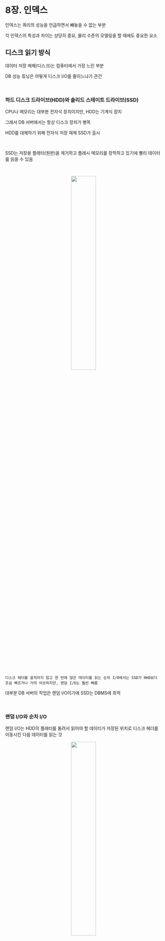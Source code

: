 # 8장. 인덱스

인덱스는 쿼리의 성능을 언급하면서 뺴놓을 수 없는 부분

각 인덱스의 특성과 차이는 상당히 중요, 물리 수준의 모델링을 할 때에도 중요한 요소


## 디스크 읽기 방식

데이터 저장 매체(디스크)는 컴퓨터에서 가장 느린 부분

DB 성능 튜닝은 어떻게 디스크 I/O를 줄이느냐가 관건

<br>

### 하드 디스크 드라이브(HDD)와 솔리드 스테이트 드라이브(SSD)

CPU나 메모리는 대부분 전자식 장치이지만, HDD는 기계식 장치

그래서 DB 서버에서는 항상 디스크 장치가 병목

HDD를 대체하기 위해 전자식 저장 매체 SSD가 출시

<br>

SSD는 저장용 플래터(원판)을 제거하고 플래시 메모리를 장착하고 있기에 빨리 데이터를 읽을 수 있음

<br>

<p align="center"><img src="./images/8_1.png" width="40%"></p>

<br>

`디스크 헤더를 움직이지 않고 한 번에 많은 데이터를 읽는 순차 I/O에서는 SSD가 HHD보다 조금 빠르거나 거의 비슷하지만, 랜덤 I/O는 훨씬 빠름`

대부분 DB 서버의 작업은 랜덤 I/O이기에 SSD는 DBMS에 최적

<br>

### 랜덤 I/O와 순차 I/O

랜덤 I/O는 HDD의 플래터를 돌려서 읽어야 할 데이터가 저장된 위치로 디스크 헤더를 이동시킨 다음 데이터를 읽는 것

<p align="center"><img src="./images/8_2.png" width="40%"></p>

<br>

해당 그림을 보면 순차 I/O는 1번 시스템 콜을 요청, 랜덤 I/O는 3번 시스템 콜을 요청

`즉, 디스크의 성능은 디스크 헤더의 위치 이동 없이 얼마나 많은 데이터를 한 번에 기록하느냐에 결정`

DB 대부분의 작업은 랜덤 I/O 작업이 빈번하기에 MySQL은 그룹 커밋, 바이너리 로그 버퍼, InnoDB 로그 버퍼 등의 기능이 내장

디스크 원판이 없는 SSD도 랜덤 I/O와 순차 I/O가 차이가 있음

<br>

일반적으로 쿼리를 튜닝하는 것은 랜덤 I/O 자체를 줄여주는 것이 목적

`랜덤 I/O를 줄인다는 것은 쿼리를 처리하는데 꼭 필요한 데이터만 읽도록 쿼리를 개선하는 것을 의미`

인덱스 레인지 스캔은 랜덤 I/O, 풀 테이블 스캔은 순차 I/O

<br>

## 인덱스란?

칼럼의 값과 해당 레코드가 저장된 주소를 키-값 쌍으로 삼아 인덱스를 만듬

그렇기에 중요한 것이 정렬

<br>

인덱스는 SortedList, 데이터 파일은 ArrayList와 비슷

<br>

SortedList의 장단점을 통해 인덱스의 장단점 살펴보기

SortedList 자료 구조는 데이터가 저장될 때마다 값을 항상 정렬해야 하므로 저장하는 과정이 복잡하고 느리지만, 빠르게 원하는 값을 찾아올 수 있음

인덱스도 마찬가지로 INSERT나 UPDATE, DELETE 문장 처리가 느리지만 SELECT는 빠름

`즉, 인덱스는 데이터의 저장(INSERT, UPDATE, DELETE) 성능을 희생하고 읽기 속도를 높이는 기능`

<br>

데이터 저장 방식(알고리즘)으로 분류했을 때 대표적으로 B-Tree 인덱스와 Hash 인덱스로 구분 가능

B-Tree 알고리즘

- 가장 일반적으로 사용되는 인덱스 알고리즘

- 칼럼의 값을 변형하지 않고 원래의 값을 이용해 인덱싱하는 알고리즘

Hash 알고리즘

- 칼럼의 값으로 해시값을 계산해서 인덱싱하는 알고리즘

- 매우 빠른 검색 지원

- 값을 변형해서 인덱싱하므로 전방 일치와 같이 값의 일부만 검색하거나 범위를 탐색할 때는 해시 탐색 불가

- 메모리 기반 데이터 베이스(Redis 등)에서 사용


<br>

데이터 중복 여부로 분류했을 때 유니크 인덱스와 유니크하지 않은 인덱스로 구분 가능

이는 옵티마이저에게 상당히 중요한 문제가 됨

유니크 인덱스에 대해서 동등 조건으로 검색하는 것은 항상 1건의 레코드를 반환하는 것이지만 유니크하지 않은 인덱스는 아님

<br>

## B-Tree 인덱스

B-Tree의 B는 Binary가 아닌 Balanced

대부분의 인덱스는 B-Tree를 사용할 정도로 일반적인 용도에 적합한 알고리즘

<br>

### 구조 및 특성

B-Tree는 트리 구조의 `최상위에 하나의 루트 노드`가 존재하고 하위에 자식 노드가 붙어 있는 형태

가장 `하위에 있는 노드를 리프 노드`라 하고 `중간 노드를 브랜치 노드`라고 함


<p align="center"><img src="./images/8_3.png" width="70%"></p>

<br>

인덱스 키 값은 모두 정렬되어 있지만, 데이터 파일의 레코드는 임의의 순서로 저장되어 있음

많은 사람들이 데이터 파일의 레코드는 INSERT된 순서대로 저장되는 것으로 생각하지만 그렇지 않음

레코드가 삭제되면 그 공간을 채우기 때문에 항상 INSERT된 순서로 저장되는 것은 아님

<br>

<p align="center"><img src="./images/8_4.png" width="70%"></p>

<br>

<p align="center"><img src="./images/8_5.png" width="70%"></p>

<br>

리프 노드는 레코드의 주소를 갖고 있고 그 주소로 데이터 파일에서 원하는 데이터를 찾음

InnoDB는 프라이머리 키가 ROWID 역할을 함

두 스토리지 엔진의 차이는 세컨더리 인덱스의 차이

MyISAM은 세컨더리 인덱스가 물리적 주소

InnoDB는 PK 키를 주소처럼 사용하기에 논리적 주소

<br>

8.6을 봤을 때 프라이머리 키를 저장하고 있는 B-Tree를 다시 한번 검색하게 됨

이것은 성능이 떨어질 것처럼 보이지만 사실은 아님

<br>

### B-Tree 인덱스 키 추가 및 삭제

테이블의 레코드를 저장하거나 변경하는 경우 인덱스 키 추가나 삭제 작업 발생

인덱스 키 추가나 삭제가 어떻게 처리되는지 알아보자

<br>

### 인덱스 키 추가

새로운 키 값이 B-Tree에 저장될 때, 테이블의 스토리지 엔진에 따라 새로운 키 값이 즉시 인덱스에 저장될수도 아닐수도 있음

B-Tree에 저장될 때는 저장될 키 값을 이용해 B-Tree 상의 적절한 위치를 검색

<br>

저장될 위치가 결정되면 레코드의 키 값과 대상 레코드의 주소 정보를 B-Tree의 리프 노드에 저장

리프 노드가 꽉 차서 더는 저장할 수 없을 때는 리프 노드가 분리돼야 하는데, 이는 상위 브랜치 노드까지 처리의 범위가 넓어짐

`이런 작업 순서 탓에 B-Tree는 상대적으로 쓰기 작업에 비용이 많이 듬`

<br>

테이블에 레코드를 추가하는 작업 비용을 1이라고 가정하면,

해당 테이블의 인덱스에 키를 추가하는 작업 비용은 대충 1.5 정도로 예측

<br>

MyISAM이나 MEMORY 스토리지 엔진을 사용하는 테이블에서는 INSERT 문장이 실행되면 즉시 새로운 키 값을 B-Tree 인덱스에 변경

InnoDB는 지연시켜 나중에 처리할 수 있음

But, PK 키나 Unique 인덱스의 경우 중복 체크가 필요하기 때문에 즉시 B-Tree에 추가하거나 삭제

<br>

### 인덱스 키 삭제

해당 키 값이 저장된 B-Tree의 리프 노드를 찾아서 삭제 마킹하면 작업 완료

삭제 마킹된 인덱스 키 공간은 방치하거나 재활용 가능

<br>

### 인덱스 키 변경

인덱스 키 값은 그 값에 따라 저장될 리프 노드의 위치가 결정되므로 B-Tree의 키 값이 변경되는 경우 단순히 인덱스 상의 키 값만 변경하는 것은 불가능

키 값 삭제 -> 다시 새로운 키 값 추가

InnoDB는 체인지 버퍼를 활용해 지연 처리 가능

<br>

### 인덱스 키 검색

`빠른 검색을 위해 추가 비용을 감당하면서 인덱스를 구축`

B-Tree의 루트 노드부터 브랜치 노드, 최종 리프 노드까지 이동하면서 비교 작업을 수행하는 과정을 트리 탐색이라고 함

SELECT 뿐 아니라 UPDATE, DELETE 처리할 때도 사용

<br>

B-Tree 인덱스 검색은 100% 일치 또는 값의 앞부분만 일치하는 경우에도 사용

하지만 뒷부분만 검색하는 용도로는 X

또한 인덱스 키 값의 변형이 생긴 후 비교되는 경우에는 절대로 빠른 검색 기능을 사용할 수 없음

`따라서 함수나 연산을 수행한 결과로 정렬한다거나 검색하는 작업은 B-Tree의 장점을 이용할 수 없음`

<br>

InnoDB 테이블에서 지원하는 레코드 잠금이나 넥스트 키락(갭락)이 검색을 수행한 인덱스를 잠근 후 테이블의 레코드를 잠그는 방식으로 구현

따라서, UPDATE나 DELETE 문장이 실행될 때 적절히 사용할 수 있는 인덱스가 없으면 불필요한 레코드들을 잠금

그만큼 InnoDB에서는 인덱스의 설계가 중요하고 많은 부분에 영향을 미침

<br>

### B-Tree 인덱스 사용에 영향을 미치는 요소

B-Tree 인덱스는 인덱스를 구성하는 칼럼의 크기, 레코드의 건수, 유니크한 인덱스 키 값의 개수 등에 의해 검색이나 변경 작업의 성능이 영향을 받음

<br>

### 인덱스 키 값의 크기

`InnoDB에서 디스크에 데이터를 저장하는 가장 기본 단위는 페이지 or 블록`

디스크의 모든 읽기 및 쓰기 작업의 최소 작업 단위

페이지는 버퍼 풀에서 데이터를 버퍼링하는 기본 단위

인덱스도 페이지 단위로 관리되며, 루트, 브랜치, 리프 노드를 구분한 기준이 페이지 단위

<br>

B-Tree의 B는 Balanced

인덱스 페이지 크기와 키 값 크기에 따라 자식 노드의 갯수가 결정

<p align="center"><img src="./images/8_6.png" width="30%"></p>

<br>

해당 그림에서 하나의 인덱스 페이지(16KB)에 몇 개 키를 저장할 수 있을까?

키의 값이 16 바이트, 자식 노드 주소가 12 바이트

16 * 1024 / 16 + 12 ( 킬로바이트와 바이트의 단위 변환 때문에 1024를 곱함 ) 

총 585개 저장 가능

자식 노드를 585개 가질 수 있는 B-Tree


<br>

### B-Tree 깊이

인덱스 키 값이 커지면 하나의 인덱스 페이지가 담을 수 있는 인덱스 키 값의 개수가 적어지고

B-Tree 깊이가 깊어져서 디스크로부터 읽어야 하는 횟수가 늘어나고 느려진다는 것을 의미

<br>

### 선택도(기수성(Cardinality))

모든 인덱스 키 값 가운데 유니크한 값의 수를 의미

인덱스 키 값 가운데 중복된 값이 많아지면 기수성은 낮아지고, 선택도 또한 떨어짐

<br>

예를 들어, country 컬럼만 인덱스로 준비되어 있는 tb_city 테이블은 1만 건의 레코드가 있음

국가와 도시가 중복되어 저장되어 있지 않음

```
mysql > SELECT *
        FROM tb_test
        WHERE country = 'KOREA' AND city = 'SEOUL';
```

해당 쿼리를 실행했을 때,

country 컬럼의 유니크 값이 10개일 때와 1000개일 때를 비교해보자

- 10개일 때

    country = 'KOREA'라는 조건으로 인덱스를 검색하면 1000건이 일치하고 1000건 가운데 city = 'SEOUL' 인 레코드는 1건이므로 999건은 불필요하게 읽은 것 


- 1000개일 때

    country = 'KOREA'라는 조건으로 인덱스를 검색하면 10건이 일치하고 10건 가운데 city = 'SEOUL' 인 레코드는 1건이므로 9건은 불필요하게 읽은 것


이처럼 인덱스에서 유니크한 값의 개수는 인덱스나 쿼리의 효율성에 큰 영향

<br>

### 읽어야 하는 레코드의 건수

일반 옵티마이저는 인덱스를 통해 레코드 1건을 읽는 것이 테이블에서 직접 레코드 1건을 읽는 것보다 4 ~ 5배 비용이 더 많이 드는 작업으로 예측


즉, 인덱스를 통해 읽어야 할 레코드의 건수가 전체 테이블 레코드의 20 ~ 25%를 넘어서면 인덱스를 이용하지 않는 것이 효율적

<br>

### B-Tree 인덱스를 통한 데이터 읽기

MySQL이 인덱스를 이용하는 대표적인 방법 세가지

- 인덱스 레인지 스캔

- 인덱스 풀 스캔

- 루스 인덱스 스캔

### 인덱스 레인지 스캔

인덱스 레인지 스캔은 나머지 두 가지 접근 방식보다 빠른 방법

```
mysql > SELECT * FROM employees WHERE first_name BETWEEN 'Ebbe' AND 'Gad';
```

<p align="center"><img src="./images/8_7.png" width="70%"></p>

<br>

인덱스 레인지 스캔은 검색해야 할 인덱스의 범위가 결정됐을 때 사용하는 방식

루트 노드 -> 브랜치 노드 -> 리프 노드 까지 가야 필요한 레코드의 시작 지점을 찾을 수 있음

스캔하다가 리프 노드의 끝까지 읽으면 리프 노드 간의 링크를 이용해 다음 리프 노드를 찾아서 다시 스캔

<p align="center"><img src="./images/8_8.png" width="70%"></p>

<br>

실제 데이터 파일의 레코드를 읽어오는 과정

루트와 브랜치 노드를 이용해 스캔 시작 위치를 검색하고 그 지점부터 필요한 방향으로 인덱스를 읽어감

중요한 것은 어떤 방식으로 스캔하든 관계없이, 해당 인덱스를 구성하는 칼럼의 정순 또는 역순으로 정렬된 상태로 레코드를 가져옴

별도의 정렬 과정이 수반되는 것이 아니라 인덱스 자체의 정렬 특성 때문에 자동임

<br>

인덱스의 리프 노드에서 검색 조건에 일치하는 건들은 데이터 파일에서 레코드를 읽어오는 과정이 필요

리포 노드에 저장된 레코드 주소로 한 건 단위로 랜덤 I/O가 일어남

`그래서 인덱스를 통해 데이터 레코드를 읽는 작업은 비용이 많이 드는 작업`

<br>

인덱스 레인지 스캔의 3가지 단계

1. 인덱스에서 조건을 만족하는 값이 저장된 위치를 찾음 (인덱스 탐색)

2. 탐색된 위치부터 필요한 만큼 인덱스를 차례대로 읽음 (인덱스 스캔)

3. 2번에서 읽은 인덱스 키와 레코드 주소를 이용해 레코드가 저장된 페이지를 가져오고 최종 레코드를 읽어옴

<br>

### 인덱스 풀 스캔

인덱스 풀 스캔은 인덱스의 처음부터 끝까지 모두 읽는 방식

쿼리의 조건절에 사용된 칼럼이 인덱스의 첫 번째 칼럼이 아닌 경우 인덱스 풀 스캔 방식 사용

예를 들어 인덱스는 A, B, C 칼럼의 순서로 만들어져 있지만 쿼리의 조건절은 B 칼럼이나 C 칼럼으로 검색하는 경우

<br>

일반적으로 인덱스의 크기는 테이블의 크기보다 작으므로 직접 테이블을 처음부터 끝까지 읽는 것보다 인덱스만 읽는 것이 효율적

쿼리가 인덱스에 명시된 칼럼만으로 조건을 처리할 수 있는 경우 사용

<p align="center"><img src="./images/8_9.png" width="60%"></p>

<br>

인덱스 리프 노드의 제일 앞 또는 뒤로 이동후 인덱스의 리프 노드를 연결하는 링크드 리스트를 따라서 처음부터 끝까지 스캔하는 방식

인덱스 레인지 스캔보다 빠르진 않지만 테이블 풀 스캔보다는 효율적

`하지만, 해당 방식으로 인덱스를 사용하는 경우는 인덱스를 효율적으로 사용하지 못하는 것`

<br>

### 루스 인덱스 스캔

듬성듬성하게 인덱스는 읽는 것, 중간에 필요치 않은 인덱스 키 값은 무시하고 다음으로 넘어가는 형태

일반적으로 GROUP BY 또는 MAX, MIN 함수에 대해 최적화를 하는 경우

<p align="center"><img src="./images/8_10.png" width="60%"></p>

<br>

```
mysql > SELECT dept_no, MIN(emp_no)
        FROM dept_emp
        WHERE dep_no BETWEEN 'd002' AND 'd004'
        GROUP BY dept_no;
```

dept_emp 테이블은 dept_no와 emp_no 두 개의 컬럼으로 인덱스 생성

또한, (dept_no, emp_no) 조합으로 정렬까지 되어 있음

위의 그림과 같이 dept_no 그룹 별로 첫 번째 레코드의 emp_no만 읽으면 됨

즉, 인덱스에서 WEHRE 조건을 만족하는 범위 전체를 다 스캔할 필요가 없다는 것을 옵티마이저는 알고 있기에 조건에 맞지 않으면 SKIP

<br>

### 인덱스 스킵 스캔

인덱스의 핵심은 값이 정렬되어 있다는 것, 이로 인해 인덱스를 구성하는 칼럼의 순서가 매우 중요

```
### 인덱스 생성
mysql > ALTER TABLE employees
        ADD INDEX ix_gender_birthdate (gender, birth_date);
```

```
### 인덱스를 사용하지 못하는 쿼리
mysql > SELECT * FROM employees WHERE birth_date>='1965-02-01';

### 인덱스를 사용할 수 있는 쿼리
mysql > SELECT * FROM employees WHERE gender = 'M' AND birth_date>='1965-02-01';
```

MySQL 8.0부터는 옵티마이저가 gender 칼럼을 건너뛰고 bith_date 칼럼만으로도 인덱스 검색이 가능하게 해주는 인덱스 스킵 스캔 최적화 기능이 도입

<p align="center"><img src="./images/8_11.png" width="50%"></p>

<br>

gender 칼럼에 대해 가능한 값 2개를 구한 다음 birth_date를 찾는 방식으로 

<br>

인덱스 스킵 스캔의 단점

- WHERE 조건절에 조건이 없는 인덱스의 선행 칼럼의 유니크한 값의 개수가 적어야 함

- 쿼리가 인덱스에 존재하는 칼럼만으로 처리 가능해야 함(커버링 인덱스)


<br>

첫 번째 조건은 쿼리 실행 계획의 비용과 관련된 부분

유니크한 값의 개수가 매우 많다면 인덱스에서 스캔해야 할 시작 지점을 검색하는 작업이 많이 필요해짐

그래서 인덱스의 선행 칼럼이 가진 유니크한 값의 개수가 소량일 때만 적용 가능한 최적화

<br>

### 다중 칼럼 인덱스

실제 서비스용 DB에서는 2개 이상의 칼럼을 포함하는 인덱스가 더 많이 사용

<p align="center"><img src="./images/8_12.png" width="40%"></p>

<br>

해당 그림에서 인덱스의 두 번째 칼럼은 첫 번쨰 칼럼에 의존해서 정렬되어 있음

그렇기에 두 번째 칼럼의 정렬 순서가 앞에 있어도 첫 번째 칼럼의 정렬 순서가 뒤에 있으면 하단에 위치

`그래서 다중 칼럼 인덱스에서는 인덱스 내에서 각 칼럼의 순서가 상당히 중요`

<br>

### B-Tree 인덱스의 정렬 및 스캔 방향

인덱스를 어느 방향으로 읽을지는 쿼리에 따라 옵티마이저가 만든 실행 계획에 따라 결정

<br>

### 인덱스 스캔 방향

```
mysql > SELECT *
        FROM employees
        ORDER BY first_name DESC
        LIMIT 1;
```
해당 쿼리를 실행하기 위해 인덱스를 처음부터 오름차순으로 끝까지 읽어 마지막 값을 하나 가져올까?

답은 No

옵티마이저는 인덱스를 역순으로 접근해서 첫 번째 레코드만 읽음

<p align="center"><img src="./images/8_13.png" width="50%"></p>

<br>

즉, 인덱스 생성 시점에 오름차순, 내림차순으로 정렬이 결정되지만 사용하는 시점에서 방향을 다시 정함

<br>

### 내림차순 인덱스

2개 이상의 칼럼으로 구성된 복합 인덱스에서 내림차순과 오름차순이 혼합된 경우, 내림차순 인덱스로만 해결 가능

<p align="center"><img src="./images/8_14.png" width="60%"></p>

<br>

- 오름차순 인덱스

    작은 값의 인덱스 키가 B-Tree의 왼쪽으로 정렬된 인덱스

- 내림차순 인덱스

    큰 값의 인덱스 키가 B-Tree의 왼쪽으로 정렬된 인덱스

- 인덱스 정순 스캔

    인덱스 키의 크고 작음에 관계 없이 인덱스 리프 노드의 왼쪽 페이지부터 오른쪽으로 스캔

- 오름차순 인덱스

    인덱스 키의 크고 작음에 관계 없이 인덱스 리프 노드의 오른쪽 페이지부터 왼쪽으로 스캔

### 실습

<p align="center"><img src="./images/8_15.png" width="60%"></p>

<br>

<p align="center"><img src="./images/8_16.png" width="30%"></p>

<br>

약 2200만 개의 레코드가 들어 있는 테이블 생성


<p align="center"><img src="./images/8_17.png" width="90%"></p>

<br>

<p align="center"><img src="./images/8_18.png" width="50%"></p>

<br>

첫번째 쿼리

- t1 테이블에서 tid 컬럼을 기준으로 오름차순 정렬한 후, 22437887번째 행의 모든 열 값 1개를 반환

- 즉, 22437887번째 값

<br>

두번째 쿼리

- t1 테이블에서 tid 컬럼을 기준으로 내림차순 정렬한 후, 22437887번째 행의 모든 열 값 1개를 반환

- 즉, 첫번째 값

<br>

역순 정렬 쿼리가 정순 정렬 쿼리보다 약 3.7초 더 걸림

정순 스캔과 역순 스캔은 페이지(블록) 간의 Double linked list를 통해 Forward하느냐 Backward하느냐의 차이만 있지만 내부적으로는 차이가 나는 2가지 이유가 있음

1. 페이지 잠금이 인덱스 정순 스캔에 적합한 구조

2. 페이지 내에서 인덱스 레코드가 단방향으로만 연결된 구조

<p align="center"><img src="./images/8_19.png" width="50%"></p>

<br>

페이지 내부에서 레코드들이 정렬 순서대로 저장되어 있지 않고, 실제로는 Heap처럼 사용되기에 물리적으로 저장이 순서대로 배치되지는 않음

각 데이터 페이지나 인덱스 페이지의 엔트리(데이터 레코드 또는 인덱스 키)는 키 값과 데이터를 가지는데 

인덱스(프라이머리 키 인덱스와 세컨더리 인덱스 모두)의 루트 노드 또는 브랜치 노드라면 자식 노드의 주소를 가짐

프라이머리 키에서 리프 노드의 데이터는 실제 레코드의 칼럼 값들이며, 세컨더리 인덱스 페이지에서는 프라이머리 키 값을 가짐

<br>

### B-Tree 인덱스의 가용성과 효율성

쿼리의 WHERE 조건이나 GROUP BY, ORDER BY 절이 어떤 경우에 인덱스를 사용할 수 있고 어떤 방식으로 사용할 수 있는지 식별할 수 있어야 함

그래야 쿼리 조건을 최적화하거나, 쿼리에 맞게 인덱스를 최적으로 생성

<br>

### 비교 조건의 종류와 효율성

다중 컬럼 인덱스에서 칼럼의 순서와 조건이 동등인지 >, < 같은 범위 조건인지에 따라 인덱스 칼럼의 활용 형태가 달라짐

```
mysql> SELECT * FROM dept_emp
        WHERE dept_no='d002' AND emp_no >= 10114;
```

이 쿼리를 위해 dept_emp 테이블에 각각 칼럼의 순서만 다른 두 가지 케이스로 인덱스를 생성

- 케이스 A: INDEX (dept_no, emp_no)
- 케이스 B: INDEX (emp_no, dept_no)

<br>

케이스 A

- dept_no='d002' AND emp_no>=10144 인 레코드를 찾고 dept_no='d002'가 아닐 때까지 인덱스를 쭉 읽기만 하면 됨

Why? 인덱스는 순서대로 정렬되어 있기 때문

<br>

케이스 B

-  emp_no>=10144 AND dept_no='d002' 인 레코드를 찾고 이후 모든 레코드에 대해 dept_no='d002'인지 비교해야 됨

<p align="center"><img src="./images/8_20.png" width="50%"></p>

<br>

`인덱스를 통해 읽은 레코드가 나머지 조건에 맞는지 비교하면서 취사선택하는 작업을 필터링`

다중 칼럼 인덱스의 정렬 방식 때문에 A, B의 차이가 있는 것

케이스 A는 2번째 칼럼인 emp_no는 비교 작업의 범위를 좁히는 데 도움을 주지만

케이스 B는 dept_no의 비교 작업 단위를 좁히는데 도움을 주지 못했음

<br>

`작업의 범위를 결정하는 조건을 작업 범위 결정 조건`

`비교 작업의 범위를 줄이지 못하고 단순 거름종이 역할만 하는 조건을 필터링 조건`

<br>

### 인덱스의 가용성

B-Tree 인덱스의 특징은 왼쪽 값에 기준해서 오른쪽 값이 정렬

그래서 LIKE '%mer' 같은 쿼리 처리를 인덱스로 할 수 없음

<br>

### 가용성과 효율성 판단

B-Tree 인덱스는 다음 조건(작업 범위 결정 조건)에서 사용 X

1. NOT-EQUAL로 비교된 경우(<>, NOT IN, NOT BETWEEN, IS NOT NULL)

    ```
    ### 예시

    WHERE column <> 'N'

    WHERE column NOT IN (10, 11, 12)

    WHERE column IS NOT NULL 
    ```

    이유
    
    `인덱스의 연속적인 범위를 활용할 수 없기에 인덱스 전체를 스캔하기 때문`

<br>

2. LIKE '%??' (앞부분이 아닌 뒷부분 일치) 형태로 문자열 패턴이 비교된 경우
   
    ```
    ### 예시

    WHERE column '%승환'

    WHERE column '_승환'

    ```

    이유

    `B-Tree 인덱스의 특징은 왼쪽 값에 기준해서 오른쪽 값이 정렬`

<br>

3. 스토어드 함수나 다른 연산자로 인덱스 칼럼이 변형된 후 비교된 경우
   
    ```
    ### 예시

    WHERE SUBSTRING(column, 1, 1) = 'X'

    WHERE DAYOFMONTH(column) = 1

    ```

    이유

    `인덱스 키 값이 변형되면 원래 인덱스의 정렬 순서가 무너짐`

<br>

4. NON-DETERMINISTIC 속성의 스토어드 함수가 비교 조건에 사용된 경우

    NON-DETERMINISTIC 속성을 가진 스토어드 함수는 `동일한 입력 값에 대해서도 호출될 때마다 다른 결과를 반환할 수 있는 함수`

    난수, 날짜, 시간 등
   
    ```
    ### 예시

    WHERE column = deterministic_function()
    ```

    이유

    `결과 값 예측 불가능`

<br>

5. 데이터 타입이 서로 다른 비교(인덱스 칼럼의 타입을 변환해야 비교가 가능한 경우)
   
    ```
    ### 예시

    WHERE char_column = 10

    ```

    이유

    `숫자와 문자열의 정렬 순서가 다르고, 비교 의미가 모호하기에`

<br>

6. 문자열 데이터 타입의 콜레이션이 다른 경우
   
    ```
    ### 예시

    WHERE utf8_bin_char_column = euckr_bin_char_column

    ```

    이유

    `콜레이션은 문자열을 정렬하는 규칙인데 서로 다른 콜레이션을 사용하면 정렬 순서가 다름`

<br>

다중 컬럼 인덱스는 다음 조건(작업 범위 결정 조건)에서 사용 X

1. 작업 범위 결정 조건으로 인덱스를 사용하지 못하는 경우

    ```
    ### 예시

    column_1 칼럼에 대한 조건이 없는 경우

    column_1 칼럼의 비교 조건이 위의 인덱스 사용 불가 조건 중 하나인 경우

    ```


<br>

2. 작업 범위 결정 조건으로 인덱스를 사용하는 경우
   
    ```
    ### 예시

    column_1 ~ column_(i-1) 칼럼까지 동등 비교 형태로 비교

    column_i 칼럼에 대해 다음 연산자 중 하나로 비교

    - 동등 비교

    - 크다 작다 형태

    - LIKE로 좌측 일치 패턴

    ```

<br>

위의 두가지 조건을 만족하는 쿼리는 column_1부터 column_i까지는 작업 범위 결정 조건으로 사용 가능

i+1 ~ n까지는 체크(필터링) 조건

<br>

예시

```
### 인덱스 사용 X
mysql> WHERE column_1 1 <> 2

### 1, 2 모두 범위 결정 조건으로 사용
mysql> WHERE column_1 = 1 AND column_2 > 10

### 1,2,3 모두 범위 결정 조건으로 사용
mysql> WHERE column_1 = 1 AND column_2 = 2 AND column_3 <= 10

### 1,2,3은 범위 결정 조건, 4는 체크 조건으로 사용
mysql> WHERE column_1 = 1 AND column_2 = 2 AND column_3 IN (10,20,30) AND column_4 <> 100

### 1,2,3,4 모두 범위 결정 조건으로 사용
mysql> WHERE column_1 = 1 AND column_2 IN (2,4) AND column_3 = 300 AND column_4 LIKE '김승%'

```

<br>

## R-Tree 인덱스

공간 인덱스는 R-Tree 인덱스 알고리즘을 이용해 2차원의 데이터를 인덱싱하고 검색하는 목적의 인덱스

기본적인 내부 메커니즘은 B-Tree와 흡사

B-Tree는 인덱스를 구성하는 칼럼의 값이 1차원 스칼라 값이라면, R-Tree는 2차원 공간 개념 값

<br>

MySQL의 공간 확장의 3가지 기능

- 공간 데이터를 저장할 수 있는 데이터 타입

- 공간 데이터의 검색을 위한 공간 인덱스 (R-Tree 알고리즘)

- 공간 데이터의 연산 함수 (거리 또는 포함 관계의 처리)

<br>

### 구조 및 특성

MySQL은 공간 정보의 저장 및 검색을 위해 기하학적 도형 정보를 관리할 수 있는 데이터 타입을 제공

POINT, LINE, POLYGON, GEOMETRY

<br>

MBR이란 Minumum Bounding Rectangle의 약어

해당 도형을 감싸는 최소 크기의 사각형

이 사각형들의 포함 관계를 B-Tree 형태로 구현한 인덱스가 R-Tree 인덱스

<p align="center"><img src="./images/8_21.png" width="50%"></p>

<br>

최상위 레벨 : R1, R2

차상위 레벨 : R3, R4, R5, R6

최하위 레벨 : R7 ~ R14

<br>

최하위 레벨의 MBR은 각 도형 데이터의 MBR

차상위는 중간 크기 MBR(도형 객체 그룹)

최상위 MBR은 R-Tree 루트 노드에 저장

차상위는 브랜치 노드

최하위는 리프 노드

<p align="center"><img src="./images/8_22.png" width="70%"></p>

<br>

### R-Tree 인덱스의 용도

MBR 정보를 이용해 B-Tree 형태로 인덱스 구축을 하므로 Rectangle의 R 과 B-Tree의 Tree를 합쳐 R-Tree라는 이름이 붙여짐

일반적으로 `GPS 기준의 위도 경도 좌표 저장에 주로 사용`

CAD/CAM 소프트웨어 또는 회로 디자인 등 좌표 시스템에 기반을 둔 정보에 대해서 모두 적용 가능

<br>

현재 사용자 위치로부터 반경 5km 이내의 음식점 검색 같은 검색에 사용 가능

<br>

현재 MySQL에서 거리를 비교하는 ST_Distance(), ST_Distance_Sphere() 함수는 

공간 인덱스를 효율적으로 사용하지 못하기 때문에 

ST_Contains(), ST_Within()을 이용해 거리 기반의 검색을 해야 함

<br>

<p align="center"><img src="./images/8_23.png" width="40%"></p>

<br>

해당 그림에서 P는 기준점이며, 기준점으로부터 5km 이내의 점들을 검색하려면

ST_Contains(), ST_Within()을 이용해 점들을 검색

But ST_Contains(), ST_Within()는 사각형과 같은 다각형으로만 연산이 가능하므로 5km 원을 포함하는 최소 삼각형(MBR)으로 포함 관계 비교를 수행

<br>

```
### ST_Contains(), ST_Within()을 이용해 사각 상자에 포함된 좌표 Px만 검색

mysql> SELECT * FROM tb_location
        WHERE ST_Contains(사각상자, px);

mysql> SELECT * FROM tb_location
        WHERE ST_Within(px, 사각상자);

```


<br>

그래서 점 P6는 5km 이상 떨어져 있지만 MBR에는 포함되어 있음

P6를 빼고 결과를 조회하려면 ST_Contains() 비교 결과에 대해 ST_Distance_Sphere() 함수를 이용해 다시 한번 필터링해야 함

```
mysql> SELECT * FROM tb_location
        WHERE ST_Contains(사각상자, px) // 공간 좌표 Px 가 사각 상자에 포함되는지 비교
        AND ST_Distance_Sphere(p, px)<=5*1000 // 5km

### 즉, MBR에 포함되어 있으면서 기준점 p와 반경 5km 안에 있는지 체크
```

<br>

## 전문 검색 인덱스

지금까지 살펴본 인덱스 알고리즘은 크지 않은 데이터, 이미 키워드화한 작은 값에 대한 인덱싱 알고리즘

B-Tree 인덱스는 실제 칼럼의 값이 1MB라도 3072바이트(InnoDB)까지만 잘라서 인덱스 키로 사용

또한 전체 일치 또는 좌측 일부 일치 같은 검색만 가능

<br>

문서의 내용 전체를 인덱스화해서 특정 키워드가 포함된 문서를 검색하는 전문 검색에는 B-Tree 인덱스를 사용할 수 없음

<br>

### 인덱스 알고리즘

전문 검색 인덱스는 문서의 키워드를 인덱싱하는 기법에 따라 2가지로 구분

- 어근 분석

- n-gram 분석

<br>

### 어근 분석 알고리즘

불용어 처리와 어근 분석을 통해 색인 작업이 수행

불용어 처리란 별 가치가 없는 단어를 필터링해서 제거하는 작업

어근 분석은 검색어로 선정된 단어의 뿌리인 원형을 찾는 작업

<br>

Mecab(형태소 분석 프로그램)을 이용해 한글 분석

<br>

### n-gram 알고리즘

Mecab은 전문적인 검색 엔진을 고려하는 것이 아니라면 적용하기 쉽지 않음

이런 단점을 보완하기 위해 n-gram이 도입

n-gram이란 단순 키워드 검색 인덱싱 알고리즘이며, 본문을 무조건 몇 글자씩 잘라서 인덱싱하는 방식

n은 인덱싱할 키워드의 최소 글자 수인데 보통 2글자 단위로 사용

<br>

```
### 예시

To be or not to be. That is the question
```

<p align="center"><img src="./images/8_24.png" width="40%"></p>

<br>

토큰들을 추출해서 불용어 필터링을 함

<p align="center"><img src="./images/8_25.png" width="40%"></p>

<br>

출력에 해당하는 것들을 전문 검색 인덱스에 등록

### 불용어 변경 및 삭제

불용어에는 사용자에 도움이 되기보다 혼란스럽게 하는 경우도 있기에 무시하거나 직접 불용어 등록을 하는 것을 권장

<br>

### 전문 검색 인덱스의 가용성

전문 검색 인덱스를 사용하려면 두 가지 조건을 갖춰야 함

- 쿼리 문장이 전문 검색을 위한 문법(MATCH ... AGAINST ...)을 사용

- 테이블이 전문 검색 대상 칼럼에 대해서 전문 인덱스 보유

<br>

```
### doc_body 칼럼에 전문 검색 인덱스 생성

mysql> CREATE TABLE tb_test (
        doc_id INT,
        doc_body TEXT,
        PRIMARY KEY (doc_id),
        FULLTEXT KEY fx_docbody (doc_body) WITH PARSER ngram
) ENGINE=innoDB;

```
<br>

```
### 비효율적으로 쿼리 실행하는 케이스

mysql> SELECT * FROM tb_test WHERE doc_body LIKE '%애플%';
```

```
### 인덱스를 사용해 쿼리 실행하는 케이스
### MATCH, AGAINST 구문으로 작성해야 하며 MATCH 절 괄호에 전문 검색 인덱스 칼럼을 명시
mysql> SELECT * FROM tb_test 
        WHERE MATH(doc_body) AGAINST('애플', IN BOOLEAN MODE);
```

<br>

## 함수 기반 인덱스

일반적인 인덱스는 칼럼의 값 일부(칼럼의 값 앞부분) 또는 전체에 대해서만 인덱스 생성 허용

하지만 칼럼의 값을 변형해서 만들어진 값에 대해 인덱스를 구축해야 할 때가 있는데, 이럴 때 함수 기반 인덱스를 활용

<br>

- 가상 컬럼을 이용한 인덱스

- 함수를 이용한 인덱스

<br>

함수 기반 인덱스는 실제 인덱스의 내부적인 구조 및 유지관리 방법은 B-Tree 인덱스와 동일

<br>

### 가상 칼럼을 이용한 인덱스

```
### 사용자 정보 저장 테이블

mysql> CREATE TABLE user (
        user_id BIGINT,
        first_name VARCHAR(10),
        last_name VARCHAR(10),
        PRIMARY KEY (user_id)
);
```

first_name과 last_name을 합쳐서 검색해야 하는 요건이 생겼다면 가상 칼럼을 추가하고 거기에 인덱스 생성이 가능

```
mysql> ALTER TABLE user 
        ADD full_name VARCHAR(30) AS (CONCAT(first_name, ' ', last_name)) VIRTUAL,
        ADD INDEX ix_fullname (full_name);
```

<br>

### 함수를 이용한 인덱스

```
mysql> CREATE TABLE user (
        user_id BIGINT,
        first_name VARCHAR(10),
        last_name VARCHAR(10),
        PRIMARY KEY (user_id),
        INDEX ix_fullname((CONCAT(first_name, ' ', last_name)));
);
```

```
### 이와 같이 WHERE 절에 정확하게 맞는 표현식을 사용해서 사용

mysql> SELECT * FROM user WHERE CONCAT(first_name, ' ', last_name)='Matt Lee';
```

<br>

## 멀티 밸류 인덱스

전문 검색 인덱스를 제외한 모든 인덱스는 레코드 1건이 1개의 인덱스 키 값을 가짐

즉, 인덱스 키와 데이터 레코드는 1:1 관계

<br>

멀티 밸류 인덱스는 하나의 데이터 레코드가 여러 개의 키 값을 가질 수 있는 형태의 인덱스

이러한 인덱스는 정규화에 위배되는 형태

하지만 최근 RDBMS들이 json 데이터 타입을 지원하기 시작하면서 해당 배열 타입의 필드에 저장된 원소들에 대한 인덱스 요건이 발생

<br>

MongoDB는 처음부터 이런 형태를 지원하고 있었지만 MySQL은 8.0부터 지원

```
### 신용 정보 점수를 배열로 JSON 타입 칼럼에 저장하는 테이블

mysql> CREATE TABLE user (
        user_id BIGINT AUTO_INCREMENT PRIMARY KEY,
        first_name VARCHAR(10),
        last_name VARCHAR(10),
        credit_info JSON,
        INDEX mx_creditscores( (CAST(credit_info->'$.credit_scores' AS UNSIGNED ARRAY)) )
);

### 값 삽입

mysql> INSERT INTO user VALUES (1, 'Matt', 'Lee', '{"credit_scores":[360, 353, 351]}');
```

<br>

멀티 밸류 인덱스를 활용하기 위해서는 반드시 다음 함수들을 사용

- MEMBER OF()

- JSON_CONTAINS()

- JSON_OVERLAPS()

```

mysql> SELECT * FROM user WHERE 360 MEMBER OF(credit_info->'$.credit_scores');
```

<p align="center"><img src="./images/8_26.png" width="40%"></p>

<br>

## 클러스터링 인덱스

클러스터링이란 여러 개를 하나로 묶는다는 의미

MySQL 서버에서 클러스터링은 테이블의 레코드를 비슷한 것(PK 키를 기준으로)들끼리 묶어서 저장하는 형태

이는 주로 비슷한 값들을 동시에 조회하는 경우가 많다는 점에서 착안

<br>

### 클러스터링 인덱스

클러스터링 인덱스는 테이블의 PK 키에만 적용이되는 내용

즉, PK 값이 비슷한 레코드끼리 묶어서 저장하는 것을 클러스터링 인덱스라고 표현

`PK 값에 의해 레코드의 저장 위치가 결정되는 것이기에 PK 키 값이 변경된다면 물리적인 저장 위치가 바뀌어야 한다는 것을 의미`

PK 값으로 클러스터링된 테이블은 PK 값 자체에 대한 의존도가 상당히 크기 때문에 신중하게 PK 키를 결정

<br>

`클러스터링 인덱스는 PK 값에 의해 레코드의 저장 위치가 정해지므로 사실 인덱스 알고리즘이라기보다 테이블 레코드 저장 방식이라고 볼 수 있음`

그래서 클러스터링 인덱스 == 클러스터링 테이블

<br>

B-Tree 인덱스도 인덱스 키 값으로 이미 정렬되어 저장되지만, PK 값으로 정렬이 된 것이 아니기에 레코드가 PK 값으로 정렬되어 저장된 경우만 클러스터링 인덱스

<br>

### 클러스터링 테이블 구조


<p align="center"><img src="./images/8_27.png" width="60%"></p>

<br>

B-Tree와 유사하지만 리프 노드에 레코드의 모든 칼럼이 같이 저장되어 있음

<br>

```
### PK 키를 변경하는 쿼리가 실행되면 어떤 변화가?

mysql> UPDATE tb_test SET emp_no=100002 WHERE emp_no=100007; 
```


<p align="center"><img src="./images/8_28.png" width="60%"></p>

<br>

페이지 3에서 페이지 2로 이동

실제로 PK 값이 변경되는 경우는 거의 없지만 클러스터링 테이블의 작동 방식을 알아보기 위해

<br>

### 그렇다면 PK 키가 없는 InnoDB 테이블은 어떻게 클러스터링 테이블로 구성될까??

PK 키가 없는 경우 해당 순서대로 PK 키를 대체할 칼럼을 선택

1. PK 키가 있으면 PK 키를 선택

2. NOT NULL 옵션의 유니크 인덱스 중에 첫 번째 인덱스를 선택

3. 자동으로 유니크한 값을 가지도록 증가되는 칼럼을 내부적으로 추가한 후 선택

<br>

이처럼 적절한 클러스터링 키 후보를 찾지 못하는 경우 InnoDB 엔진이 내부적으로 레코드의 일련번호 칼럼을 생성

이 컬럼은 사용자에게 노출되지 않으며, 쿼리 문장에 명시적 사용 불가

그래서 가능하다면 PK 키를 명시적으로 생성해서 클러스터링 인덱스의 혜택을 누리자

<br>

### 세컨더리 인덱스에 미치는 영향

MyISAM이나 MEMORY 테이블 같이 클러스터링되지 않은 테이블은 INSERT 될 때 처음 저장된 공간에서 절대 이동하지 않음

그래서 레코드 아이디(ROWID)를 이용해 실제 데이터 레코드를 찾아옴

<br>

그렇다면 InnoDB 세컨더리 인덱스가 실제 레코드가 저장된 주소를 갖고 있다면?

클러스터링 키 값이 변경될 때마다 데이터 레코드의 주소가 변경되고 모든 인덱스에 저장된 주소 값을 변경해야 할 것

이런 오버헤드를 제거하기 위해 모든 세컨더리 인덱스는 해당 레코드가 저장된 주소가 아니라 PK 키 값을 저장하도록 구현

<br>

```
mysql> CREATE TABLE employees (
        emp_no INT NOT NULL,
        first_name VARCHAR(20) NOT NULL,
        PRIMARY KEY (emp_no),
        INDEX ix_firstname  (first_name)
);

mysql> SELECT * FROM employees WHERE first_name='Aamer'; 
```

- MyISAM

    ix_firstname 인덱스를 검색해서 레코드의 주소를 확인한 후, 레코드의 주소를 이용해 최종 레코드를 가져옴


- InnoDB

    ix_firstname 인덱스를 검색해 레코드의 프라이머리 키 값을 확인한 후, 프라이머리 키 인덱스를 검색해서 최종 레코드를 가져옴

<br>

```
## innodb의 세컨더리 인덱스가 pk 키를 가지고 있다는 것

InnoDB 스토리지 엔진에서 세컨더리 인덱스가 PK(기본 키)를 포함한다는 것은 인덱스에 실제 데이터 값 뿐만 아니라 해당 레코드의 PK 값도 함께 저장된다는 뜻입니다. 

이를 통해 세컨더리 인덱스를 통해 레코드를 찾은 후 실제 데이터를 가져오는 과정에서 추가적인 조인 없이 바로 데이터에 접근할 수 있습니다.

PK를 포함하지 않는 세컨더리 인덱스라면, 인덱스를 통해 레코드를 찾은 후에 실제 데이터를 가져오기 위해 별도의 조인 작업이 필요합니다. 이는 성능 저하를 초래할 수 있습니다.

따라서 InnoDB의 세컨더리 인덱스에 PK를 포함시키는 것은 인덱스 액세스 후 실제 데이터에 빠르게 접근할 수 있게 해주어 전체적인 쿼리 성능을 향상시킵니다.

```


### 클러스터링 인덱스의 장점과 단점

장점

- PK 키로 검색할 때 처리 성능이 매우 빠름. 특히, PK 키를 범위 검색하는 경우 매우 빠름

- 테이블의 모든 세컨더리 인덱스가 PK 키를 가지고 있기에 인덱스만으로 처리될 수 있는 경우가 많음 (커버링 인덱스)

<br>

단점

- 모든 세컨더리 인덱스가 PK 키를 갖기 때문에 PK 키 값의 크기가 클 경우 전체적으로 인덱스 키가 커짐

- 세컨더리 인덱스를 통해 검색할 때 PK 키로 다시 한번 검색해야 하므로 처리 성능이 느림

- INSERT할 때 PK 키에 의해 레코드 저장 위치가 결정되기에 처리 성능이 느림

- PK 키를 변경할 때 레코드를 DELETE하고 INSERT하는 작업이 필요하기에 처리 성능이 느림

<br>

`클러스터링 인덱스의 장점은 빠른 읽기(SELECT), 단점은 느린 쓰기(INSERT, UPDATE, DELETE)`

일반적으로 웹 서비스와 같은 OLTP에서는 쓰기 읽기 비율이 2:8, 1:9이기에 읽기를 빠르게 유지하는 것이 매우 중요

<br>

### 클러스터링 테이블 사용 시 유의 사항

### 클러스터링 인덱스 키의 크기

세컨더리 인덱스에 PK 값을 포함하기에 PK 키는 신중하게 선택

<br>

### 프라이머리 키는 AUTO_INCREMENT보다 업무적인 칼럼으로 생성(가능한 경우)

`PK 키에 의해 레코드의 위치가 정해지기에 업무적으로 해당 레코드를 대표할 수 있는 것을 설정하는 것이 검색할 때 매우 빠르게 처리될 수 있음`

<br>

### 프라이머리 키는 반드시 명시할 것

가능한 AUTO_INCREMENT 칼럼을 이용해서라도 PK 키는 생성하자

내부적으로 생성된 일련번호 칼럼은 사용자가 접근할 수 없음

ROW 기반의 복제나 InnoDB Cluster에서는 모든 테이블이 PK 키를 가져야만 정상 복제 성능을 보장하기에 PK 키는 꼭 생성하자

<br>

### AUTO_INCREMENT 칼럼을 인조 식별자로 사용할 경우

여러 개의 칼럼이 복합으로 PK 키가 만들어지는 경우 PK 키의 크기가 길어질 때가 가끔 있음

하지만, PK 키의 크기가 길어도 세컨더리 인덱스가 필요치 않으면 그대로 프라이머리 키를 사용하는 것이 좋음

세컨더리 인덱스도 필요하고, PK 키의 크기도 길다면 AUTO_INCREMENT를 사용하여 PK 키로 설정하자

<br>

## 유니크 인덱스

유니크는 인덱스라기보다 제약 조건에 가까움

MySQL에서는 인덱스 없이 유니크 제약만 설정할 방법이 없음

PK 키는 기본적으로 NULL을 허용하지 않는 유니크 속성이 자동 부여

<br>

### 유니크 인덱스와 일반 세컨더리 인덱스의 비교

### 인덱스 읽기

유니크 인덱스가 빠르다고 생각하지만 아님

유니크하지 않은 세컨더리 인덱스에서 더 하는 작업은 CPU에서 칼럼 값을 비교하는 작업이기에 이는 성능상 영향이 거의 없음

유니크하지 않은 세컨더리 인덱스는 중복 값을 허용하므로 읽어야 할 레코드가 많아 느린 것이지 인덱스 자체의 특성 때문에 느린 것이 아님

즉, 레코드 1건을 읽을 때 0.1초, 레코드 2건을 읽을 때 0.2초가 걸렸을 때 후자를 느리다고 할 수 없는 것과 같은 이치

<br>

### 인덱스 쓰기

새로운 레코드가 INSERT되거나 인덱스 칼럼의 값이 변경되는 경우 인덱스 쓰기 작업이 필요

그런데 유니크 인덱스 키 값을 쓸 때는 중복된 값이 있는지 없는지 체크하는 과정이 더 필요

그래서 유니크하지 않은 세컨더리 인덱스보다 쓰기가 느림

<br>

MySQL에서는 유니크 인덱스에서 중복된 값을 체크할 때는 읽기 잠금을 사용하고, 쓰기 할 때는 쓰기 잠금을 사용하는데 이 과정에서 데드락이 빈번히 발생

체인지 버퍼 사용 또한 유니크 인덱스는 반드시 중복 체크를 해야하므로 작업을 버퍼링하지 못함

이 때문에 유니크 인덱스는 일반 세컨더리 인덱스보다 변경 작업이 더 느림

<br>

### 유니크 인덱스 사용시 주의 사항

성능 향상을 기대한 유니크 인덱스 생성은 X

MySQL의 유니크 인덱스는 일반 다른 인덱스와 같은 역할을 하므로 중복 인덱스 생성 X

즉, nick_name 칼럼에 대해서 유니크 인덱스와 일반 인덱스를 둘 다 생성하지 말자

결론적으로 유일성이 꼭 보장되어야 하는 칼럼에 대해서만 유니크 인덱스를 생성하자

<br>

## 외래키

외래키 제약이 설정되면 자동으로 연관되는 테이블의 칼럼에 인덱스까지 생성

외래키가 제거되지 않은 상태에서는 자동으로 생성된 인덱스를 삭제할 수 없음

<br>

InnoDB 외래키 관리의 두 가지 특징

- 테이블의 변경(쓰기 잠금)이 발생하는 경우에만 잠금 대기가 발생

- 외래키와 연관되지 않은 칼럼의 변경은 최대한 잠금 대기를 발생 X

DB에서 외래 키를 물리적으로 생성하려면 잠금 경합(대기)까지 고려해서 모델링을 진행하는 것이 좋음

물리적인 외래키의 고려 사항은 연관 테이블의 읽기 잠금을 걸어야 한다는 것이기에 쿼리의 동시 처리에 영향을 미침